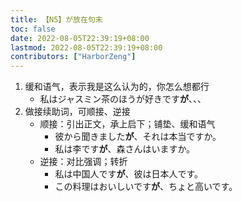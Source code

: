 ```yaml
---
title: 【N5】が放在句末
toc: false
date: 2022-08-05T22:39:19+08:00
lastmod: 2022-08-05T22:39:19+08:00
contributors: ["HarborZeng"]
---
```


1. 缓和语气，表示我是这么认为的，你怎么想都行
   - 私はジャスミン茶のほうが好きです**が**、、、
2. 做接续助词，可顺接、逆接
   - 顺接：引出正文，承上启下；铺垫、缓和语气
      - 彼から聞きました**が**、それは本当ですか。
      - 私は李です**が**、森さんはいますか。
   - 逆接：对比强调；转折
      - 私は中国人です**が**、彼は日本人です。
      - この料理はおいしいです**が**、ちょと高いです。


